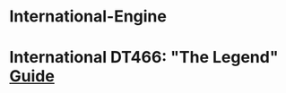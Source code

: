 # International-Engine
# International DT466: "The Legend" [Guide](https://dieseliq.com/international-navistar-dt466-7-6l-diesel-engine/)
